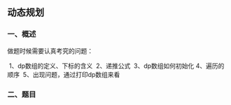 ## 动态规划

### 一、概述

做题时候需要认真考究的问题：

​	1、dp数组的定义、下标的含义
​	2、递推公式
​	3、dp数组如何初始化
​	4、遍历的顺序
​	5、出现问题，通过打印dp数组来看

### 二、题目







